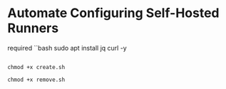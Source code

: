

# Automate Configuring Self-Hosted Runners

required
``bash
sudo apt install jq curl -y
```

chmod +x create.sh

chmod +x remove.sh
